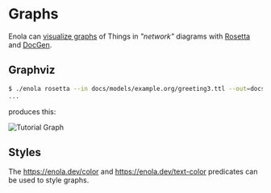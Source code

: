 <!--
    SPDX-License-Identifier: Apache-2.0

    Copyright 2024 The Enola <https://enola.dev> Authors

    Licensed under the Apache License, Version 2.0 (the "License");
    you may not use this file except in compliance with the License.
    You may obtain a copy of the License at

        https://www.apache.org/licenses/LICENSE-2.0

    Unless required by applicable law or agreed to in writing, software
    distributed under the License is distributed on an "AS IS" BASIS,
    WITHOUT WARRANTIES OR CONDITIONS OF ANY KIND, either express or implied.
    See the License for the specific language governing permissions and
    limitations under the License.
-->

# Graphs

Enola can [visualize graphs](../../concepts/graph.md) of Things in _"network"_ diagrams with [Rosetta](../../use/rosetta/index.md#graphviz) and [DocGen](../../use/docgen/index.md).

## Graphviz

```bash cd ../../..
$ ./enola rosetta --in docs/models/example.org/greeting3.ttl --out=docs/BUILT/greetings3.gv && dot -Tsvg -O docs/BUILT/greetings3.gv
...
```

produces this:

![Tutorial Graph](../../BUILT/greetings3.gv.svg)

## Styles

The <https://enola.dev/color> and <https://enola.dev/text-color> predicates can be used to style graphs.
